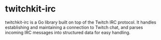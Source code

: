 # twitchkit-irc
twitchkit-irc is a Go library built on top of the Twitch IRC protocol. It handles establishing and maintaining a connection to Twitch chat, and parses incoming IRC messages into structured data for easy handling.
